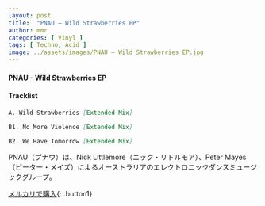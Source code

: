 ```yaml
---
layout: post
title:  "PNAU – Wild Strawberries EP"
author: mmr
categories: [ Vinyl ]
tags: [ Techno, Acid ]
image: ../assets/images/PNAU – Wild Strawberries EP.jpg
---
```


#### PNAU – Wild Strawberries EP

#### Tracklist
```md
A. Wild Strawberries [Extended Mix]

B1. No More Violence [Extended Mix]

B2. We Have Tomorrow [Extended Mix]
```

PNAU（プナウ）は、Nick Littlemore（ニック・リトルモア）、Peter Mayes（ピーター・メイズ）によるオーストラリアのエレクトロニックダンスミュージックグループ。

[メルカリで購入](https://jp.mercari.com/item/m56119602273?afid=6142608987){: .button1}

